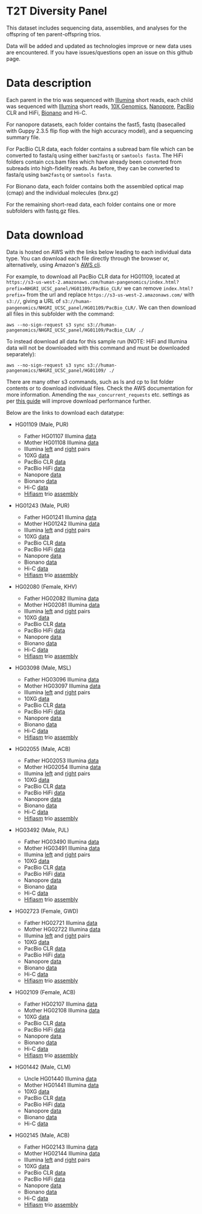 # T2T Diversity Panel

This dataset includes sequencing data, assemblies, and analyses for the offspring of ten parent-offspring trios. 

Data will be added and updated as technologies improve or new data uses are encountered. If you have issues/questions open an issue on this github page.

# Data description

Each parent in the trio was sequenced with <a href="https://www.illumina.com">Illumina</a> short reads, each child was sequenced with <a href="https://www.illumina.com">Illumina</a> short reads, <a href="https://www.10xgenomics.com">10X Genomics</a>, <a href="https://nanoporetech.com">Nanopore</a>, <a href="http://www.pacb.com">PacBio</a> CLR and HiFi, <a href="https://bionanogenomics.com">Bionano</a> and Hi-C.

For nanopore datasets, each folder contains the fast5, fastq (basecalled with Guppy 2.3.5 flip flop with the high accuracy model), and a sequencing summary file.

For PacBio CLR data, each folder contains a subread bam file which can be converted to fasta/q using either ``bam2fastq`` or ``samtools fasta``. The HiFi folders contain ccs.bam files which have already been converted from subreads into high-fidelity reads. As before, they can be converted to fasta/q using `bam2fastq` or ``samtools fasta``.

For Bionano data, each folder contains both the assembled optical map (cmap) and the individual molecules (bnx.gz)

For the remaining short-read data, each folder contains one or more subfolders with fastq.gz files.

# Data download

Data is hosted on AWS with the links below leading to each individual data type. You can download each file directly through the browser or, alternatively, using Amazon's <a href="https://aws.amazon.com/cli/">AWS cli</a>.

For example, to download all PacBio CLR data for HG01109, located at ``https://s3-us-west-2.amazonaws.com/human-pangenomics/index.html?prefix=NHGRI_UCSC_panel/HG01109/PacBio_CLR/`` we can remove ``index.html?prefix=`` from the url and replace ``https://s3-us-west-2.amazonaws.com/`` with ``s3://``, giving a URL of ``s3://human-pangenomics/NHGRI_UCSC_panel/HG01109/PacBio_CLR/``. We can then download all files in this subfolder with the command:
```
aws --no-sign-request s3 sync s3://human-pangenomics/NHGRI_UCSC_panel/HG01109/PacBio_CLR/ ./
```
To instead download all data for this sample run (NOTE: HiFi and Illumina data will not be downloaded with this command and must be downloaded separately):
```
aws --no-sign-request s3 sync s3://human-pangenomics/NHGRI_UCSC_panel/HG01109/ ./
```

There are many other s3 commands, such as ls and cp to list folder contents or to download individual files. Check the AWS documentation for more information. Amending the `max_concurrent_requests` etc. settings as per <a href="https://docs.aws.amazon.com/cli/latest/topic/s3-config.html">this guide</a> will improve download performance further.

Below are the links to download each datatype:

* HG01109 (Male, PUR)
   - Father HG01107 Illumina <a href="https://s3-us-west-2.amazonaws.com/human-pangenomics/index.html?prefix=NHGRI_UCSC_panel/HG01107/illumina/">data</a>
   - Mother HG01108 Illumina <a href="https://s3-us-west-2.amazonaws.com/human-pangenomics/index.html?prefix=NHGRI_UCSC_panel/HG01108/illumina/">data</a>
   - Illumina <a href="http://ftp.sra.ebi.ac.uk/vol1/fastq/ERR398/002/ERR3988842/ERR3988842_1.fastq.gz">left</a> and <a href="http://ftp.sra.ebi.ac.uk/vol1/fastq/ERR398/002/ERR3988842/ERR3988842_2.fastq.gz">right</a> pairs
   - 10XG <a href="https://s3-us-west-2.amazonaws.com/human-pangenomics/index.html?prefix=NHGRI_UCSC_panel/HG01109/10X/">data</a>
   - PacBio CLR <a href="https://s3-us-west-2.amazonaws.com/human-pangenomics/index.html?prefix=NHGRI_UCSC_panel/HG01109/PacBio_CLR/">data</a>
   - PacBio HiFi <a href="https://s3-us-west-2.amazonaws.com/human-pangenomics/index.html?prefix=submissions/8fa7bde9-be6f-4160-97a9-b639a8962c66--WUSTL_OTHER_HiFi/HG01109/PacBio_HiFi/">data</a>
   - Nanopore <a href="https://s3-us-west-2.amazonaws.com/human-pangenomics/index.html?prefix=NHGRI_UCSC_panel/HG01109/nanopore/">data</a>
   - Bionano <a href="https://s3-us-west-2.amazonaws.com/human-pangenomics/index.html?prefix=NHGRI_UCSC_panel/HG01109/BioNano/">data</a>
   - Hi-C <a href="https://s3-us-west-2.amazonaws.com/human-pangenomics/index.html?prefix=NHGRI_UCSC_panel/HG01109/hic/">data</a>
   - <a href="https://github.com/chhylp123/hifiasm">Hifiasm</a> trio <a href="https://s3-us-west-2.amazonaws.com/human-pangenomics/index.html?prefix=working/HPRC_PLUS/HG01109/assemblies/year1_freeze_assembly_v2/">assembly</a>

* HG01243 (Male, PUR)
   - Father HG01241 Illumina <a href="https://s3-us-west-2.amazonaws.com/human-pangenomics/index.html?prefix=NHGRI_UCSC_panel/HG01241/illumina/">data</a>
   - Mother HG01242 Illumina <a href="https://s3-us-west-2.amazonaws.com/human-pangenomics/index.html?prefix=NHGRI_UCSC_panel/HG01242/illumina/">data</a>
   - Illumina <a href="http://ftp.sra.ebi.ac.uk/vol1/fastq/ERR398/008/ERR3988858/ERR3988858_1.fastq.gz">left</a> and <a href="http://ftp.sra.ebi.ac.uk/vol1/fastq/ERR398/008/ERR3988858/ERR3988858_2.fastq.gz">right</a> pairs
   - 10XG <a href="https://s3-us-west-2.amazonaws.com/human-pangenomics/index.html?prefix=NHGRI_UCSC_panel/HG01243/10X/">data</a>
   - PacBio CLR <a href="https://s3-us-west-2.amazonaws.com/human-pangenomics/index.html?prefix=NHGRI_UCSC_panel/HG01243/PacBio_CLR/">data</a>
   - PacBio HiFi <a href="https://s3-us-west-2.amazonaws.com/human-pangenomics/index.html?prefix=submissions/8fa7bde9-be6f-4160-97a9-b639a8962c66--WUSTL_OTHER_HiFi/HG01243/PacBio_HiFi/">data</a>
   - Nanopore <a href="https://s3-us-west-2.amazonaws.com/human-pangenomics/index.html?prefix=NHGRI_UCSC_panel/HG01243/nanopore/">data</a>
   - Bionano <a href="https://s3-us-west-2.amazonaws.com/human-pangenomics/index.html?prefix=NHGRI_UCSC_panel/HG01243/BioNano/">data</a>
   - Hi-C <a href="https://s3-us-west-2.amazonaws.com/human-pangenomics/index.html?prefix=NHGRI_UCSC_panel/HG01243/hic/">data</a>
   - <a href="https://github.com/chhylp123/hifiasm">Hifiasm</a> trio <a href="https://s3-us-west-2.amazonaws.com/human-pangenomics/index.html?prefix=working/HPRC_PLUS/HG01243/assemblies/year1_freeze_assembly_v2/">assembly</a>

* HG02080 (Female, KHV)
   - Father HG02082 Illumina <a href="https://s3-us-west-2.amazonaws.com/human-pangenomics/index.html?prefix=NHGRI_UCSC_panel/HG02082/illumina/">data</a>
   - Mother HG02081 Illumina <a href="https://s3-us-west-2.amazonaws.com/human-pangenomics/index.html?prefix=NHGRI_UCSC_panel/HG02081/illumina/">data</a>
   - Illumina <a href="http://ftp.sra.ebi.ac.uk/vol1/fastq/ERR398/006/ERR3988986/ERR3988986_1.fastq.gz">left</a> and <a href="http://ftp.sra.ebi.ac.uk/vol1/fastq/ERR398/006/ERR3988986/ERR3988986_2.fastq.gz">right</a> pairs
   - 10XG <a href="https://s3-us-west-2.amazonaws.com/human-pangenomics/index.html?prefix=NHGRI_UCSC_panel/HG02080/10X/">data</a>
   - PacBio CLR <a href="https://s3-us-west-2.amazonaws.com/human-pangenomics/index.html?prefix=NHGRI_UCSC_panel/HG02080/PacBio_CLR/">data</a>
   - PacBio HiFi <a href="https://s3-us-west-2.amazonaws.com/human-pangenomics/index.html?prefix=submissions/8fa7bde9-be6f-4160-97a9-b639a8962c66--WUSTL_OTHER_HiFi/HG02080/PacBio_HiFi/">data</a>
   - Nanopore <a href="https://s3-us-west-2.amazonaws.com/human-pangenomics/index.html?prefix=NHGRI_UCSC_panel/HG02080/nanopore/">data</a>
   - Bionano <a href="https://s3-us-west-2.amazonaws.com/human-pangenomics/index.html?prefix=NHGRI_UCSC_panel/HG02080/BioNano/">data</a>
   - Hi-C <a href="https://s3-us-west-2.amazonaws.com/human-pangenomics/index.html?prefix=NHGRI_UCSC_panel/HG02080/hic/">data</a>
   - <a href="https://github.com/chhylp123/hifiasm">Hifiasm</a> trio <a href="https://s3-us-west-2.amazonaws.com/human-pangenomics/index.html?prefix=working/HPRC_PLUS/HG02080/assemblies/year1_freeze_assembly_v2/">assembly</a>

* HG03098 (Male, MSL)
   - Father HG03096 Illumina <a href="https://s3-us-west-2.amazonaws.com/human-pangenomics/index.html?prefix=NHGRI_UCSC_panel/HG03096/illumina/">data</a>
   - Mother HG03097 Illumina <a href="https://s3-us-west-2.amazonaws.com/human-pangenomics/index.html?prefix=NHGRI_UCSC_panel/HG03097/illumina/">data</a>
   - Illumina <a href="http://ftp.sra.ebi.ac.uk/vol1/fastq/ERR398/009/ERR3989119/ERR3989119_1.fastq.gz">left</a> and <a href="http://ftp.sra.ebi.ac.uk/vol1/fastq/ERR398/009/ERR3989119/ERR3989119_2.fastq.gz">right</a> pairs
   - 10XG <a href="https://s3-us-west-2.amazonaws.com/human-pangenomics/index.html?prefix=NHGRI_UCSC_panel/HG03098/10X/">data</a>
   - PacBio CLR <a href="https://s3-us-west-2.amazonaws.com/human-pangenomics/index.html?prefix=NHGRI_UCSC_panel/HG03098/PacBio_CLR/">data</a>
   - PacBio HiFi <a href="https://s3-us-west-2.amazonaws.com/human-pangenomics/index.html?prefix=submissions/8fa7bde9-be6f-4160-97a9-b639a8962c66--WUSTL_OTHER_HiFi/HG03098/PacBio_HiFi/">data</a>
   - Nanopore <a href="https://s3-us-west-2.amazonaws.com/human-pangenomics/index.html?prefix=NHGRI_UCSC_panel/HG03098/nanopore/">data</a>
   - Bionano <a href="https://s3-us-west-2.amazonaws.com/human-pangenomics/index.html?prefix=NHGRI_UCSC_panel/HG03098/BioNano/">data</a>
   - Hi-C <a href="https://s3-us-west-2.amazonaws.com/human-pangenomics/index.html?prefix=NHGRI_UCSC_panel/HG03098/hic/">data</a>
   - <a href="https://github.com/chhylp123/hifiasm">Hifiasm</a> trio <a href="https://s3-us-west-2.amazonaws.com/human-pangenomics/index.html?prefix=working/HPRC_PLUS/HG03098/assemblies/year1_freeze_assembly_v2/">assembly</a>

* HG02055 (Male, ACB)
   - Father HG02053 Illumina <a href="https://s3-us-west-2.amazonaws.com/human-pangenomics/index.html?prefix=NHGRI_UCSC_panel/HG02053/illumina/">data</a>
   - Mother HG02054 Illumina <a href="https://s3-us-west-2.amazonaws.com/human-pangenomics/index.html?prefix=NHGRI_UCSC_panel/HG02054/illumina/">data</a>
   - Illumina <a href="http://ftp.sra.ebi.ac.uk/vol1/fastq/ERR398/009/ERR3988979/ERR3988979_1.fastq.gz">left</a> and <a href="http://ftp.sra.ebi.ac.uk/vol1/fastq/ERR398/009/ERR3988979/ERR3988979_2.fastq.gz">right</a> pairs
   - 10XG <a href="https://s3-us-west-2.amazonaws.com/human-pangenomics/index.html?prefix=NHGRI_UCSC_panel/HG02055/10X/">data</a>
   - PacBio CLR <a href="https://s3-us-west-2.amazonaws.com/human-pangenomics/index.html?prefix=NHGRI_UCSC_panel/HG02055/PacBio_CLR/">data</a>
   - PacBio HiFi <a href="https://s3-us-west-2.amazonaws.com/human-pangenomics/index.html?prefix=submissions/8fa7bde9-be6f-4160-97a9-b639a8962c66--WUSTL_OTHER_HiFi/HG02055/PacBio_HiFi/">data</a>   
   - Nanopore <a href="https://s3-us-west-2.amazonaws.com/human-pangenomics/index.html?prefix=NHGRI_UCSC_panel/HG02055/nanopore/">data</a>
   - Bionano <a href="https://s3-us-west-2.amazonaws.com/human-pangenomics/index.html?prefix=NHGRI_UCSC_panel/HG02055/BioNano/">data</a>
   - Hi-C <a href="https://s3-us-west-2.amazonaws.com/human-pangenomics/index.html?prefix=NHGRI_UCSC_panel/HG02055/hic/">data</a>
   - <a href="https://github.com/chhylp123/hifiasm">Hifiasm</a> trio <a href="https://s3-us-west-2.amazonaws.com/human-pangenomics/index.html?prefix=working/HPRC_PLUS/HG02055/assemblies/year1_freeze_assembly_v2/">assembly</a>

* HG03492 (Male, PJL)
   - Father HG03490 Illumina <a href="https://s3-us-west-2.amazonaws.com/human-pangenomics/index.html?prefix=NHGRI_UCSC_panel/HG03490/illumina/">data</a>
   - Mother HG03491 Illumina <a href="https://s3-us-west-2.amazonaws.com/human-pangenomics/index.html?prefix=NHGRI_UCSC_panel/HG03491/illumina/">data</a>
   - Illumina <a href="http://ftp.sra.ebi.ac.uk/vol1/fastq/ERR398/003/ERR3989173/ERR3989173_1.fastq.gz">left</a> and <a href="http://ftp.sra.ebi.ac.uk/vol1/fastq/ERR398/003/ERR3989173/ERR3989173_2.fastq.gz">right</a> pairs
   - 10XG <a href="https://s3-us-west-2.amazonaws.com/human-pangenomics/index.html?prefix=NHGRI_UCSC_panel/HG03492/10X/">data</a>
   - PacBio CLR <a href="https://s3-us-west-2.amazonaws.com/human-pangenomics/index.html?prefix=NHGRI_UCSC_panel/HG03492/PacBio_CLR/">data</a>
   - PacBio HiFi <a href="https://s3-us-west-2.amazonaws.com/human-pangenomics/index.html?prefix=submissions/8fa7bde9-be6f-4160-97a9-b639a8962c66--WUSTL_OTHER_HiFi/HG03492/PacBio_HiFi/">data</a>
   - Nanopore <a href="https://s3-us-west-2.amazonaws.com/human-pangenomics/index.html?prefix=NHGRI_UCSC_panel/HG03492/nanopore/">data</a>
   - Bionano <a href="https://s3-us-west-2.amazonaws.com/human-pangenomics/index.html?prefix=NHGRI_UCSC_panel/HG03492/BioNano/">data</a>
   - Hi-C <a href="https://s3-us-west-2.amazonaws.com/human-pangenomics/index.html?prefix=NHGRI_UCSC_panel/HG03492/hic/">data</a>
   - <a href="https://github.com/chhylp123/hifiasm">Hifiasm</a> trio <a href="https://s3-us-west-2.amazonaws.com/human-pangenomics/index.html?prefix=working/HPRC_PLUS/HG03492/assemblies/year1_freeze_assembly_v2/">assembly</a>

* HG02723 (Female, GWD)
   - Father HG02721 Illumina <a href="https://s3-us-west-2.amazonaws.com/human-pangenomics/index.html?prefix=NHGRI_UCSC_panel/HG02721/illumina/">data</a>
   - Mother HG02722 Illumina <a href="https://s3-us-west-2.amazonaws.com/human-pangenomics/index.html?prefix=NHGRI_UCSC_panel/HG02722/illumina/">data</a>
   - Illumina <a href="http://ftp.sra.ebi.ac.uk/vol1/fastq/ERR398/000/ERR3989060/ERR3989060_1.fastq.gz">left</a> and <a href="http://ftp.sra.ebi.ac.uk/vol1/fastq/ERR398/000/ERR3989060/ERR3989060_2.fastq.gz">right</a> pairs
   - 10XG <a href="https://s3-us-west-2.amazonaws.com/human-pangenomics/index.html?prefix=NHGRI_UCSC_panel/HG02723/10X/">data</a>
   - PacBio CLR <a href="https://s3-us-west-2.amazonaws.com/human-pangenomics/index.html?prefix=NHGRI_UCSC_panel/HG02723/PacBio_CLR/">data</a>
   - PacBio HiFi <a href="https://s3-us-west-2.amazonaws.com/human-pangenomics/index.html?prefix=submissions/8fa7bde9-be6f-4160-97a9-b639a8962c66--WUSTL_OTHER_HiFi/HG02723/PacBio_HiFi/">data</a>
   - Nanopore <a href="https://s3-us-west-2.amazonaws.com/human-pangenomics/index.html?prefix=NHGRI_UCSC_panel/HG02723/nanopore/">data</a>
   - Bionano <a href="https://s3-us-west-2.amazonaws.com/human-pangenomics/index.html?prefix=NHGRI_UCSC_panel/HG02723/BioNano/">data</a>
   - Hi-C <a href="https://s3-us-west-2.amazonaws.com/human-pangenomics/index.html?prefix=NHGRI_UCSC_panel/HG02723/hic/">data</a>
   - <a href="https://github.com/chhylp123/hifiasm">Hifiasm</a> trio <a href="https://s3-us-west-2.amazonaws.com/human-pangenomics/index.html?prefix=working/HPRC_PLUS/HG02723/assemblies/year1_freeze_assembly_v2/">assembly</a>

* HG02109 (Female, ACB)
   - Father HG02107 Illumina <a href="https://s3-us-west-2.amazonaws.com/human-pangenomics/index.html?prefix=NHGRI_UCSC_panel/HG02107/illumina/">data</a>
   - Mother HG02108 Illumina <a href="https://s3-us-west-2.amazonaws.com/human-pangenomics/index.html?prefix=NHGRI_UCSC_panel/HG02108/illumina/">data</a>
   - 10XG <a href="https://s3-us-west-2.amazonaws.com/human-pangenomics/index.html?prefix=NHGRI_UCSC_panel/HG02109/10X/">data</a>
   - PacBio CLR <a href="https://s3-us-west-2.amazonaws.com/human-pangenomics/index.html?prefix=NHGRI_UCSC_panel/HG02109/PacBio_CLR/">data</a>
   - PacBio HiFi <a href="https://s3-us-west-2.amazonaws.com/human-pangenomics/index.html?prefix=submissions/8fa7bde9-be6f-4160-97a9-b639a8962c66--WUSTL_OTHER_HiFi/HG02109/PacBio_HiFi/">data</a>
   - Nanopore <a href="https://s3-us-west-2.amazonaws.com/human-pangenomics/index.html?prefix=NHGRI_UCSC_panel/HG02109/nanopore/">data</a>
   - Bionano <a href="https://s3-us-west-2.amazonaws.com/human-pangenomics/index.html?prefix=NHGRI_UCSC_panel/HG02109/BioNano/">data</a>
   - Hi-C <a href="https://s3-us-west-2.amazonaws.com/human-pangenomics/index.html?prefix=NHGRI_UCSC_panel/HG02109/hic/">data</a>
   - <a href="https://github.com/chhylp123/hifiasm">Hifiasm</a> trio <a href="https://s3-us-west-2.amazonaws.com/human-pangenomics/index.html?prefix=working/HPRC_PLUS/HG02109/assemblies/year1_freeze_assembly_v2/">assembly</a>

* HG01442 (Male, CLM)
   - Uncle HG01440 Illumina <a href="https://s3-us-west-2.amazonaws.com/human-pangenomics/index.html?prefix=NHGRI_UCSC_panel/HG01440/illumina/">data</a>
   - Mother HG01441 Illumina <a href="https://s3-us-west-2.amazonaws.com/human-pangenomics/index.html?prefix=NHGRI_UCSC_panel/HG01441/illumina/">data</a>
   - 10XG <a href="https://s3-us-west-2.amazonaws.com/human-pangenomics/index.html?prefix=NHGRI_UCSC_panel/HG01442/10X/">data</a>
   - PacBio CLR <a href="https://s3-us-west-2.amazonaws.com/human-pangenomics/index.html?prefix=NHGRI_UCSC_panel/HG01442/PacBio_CLR/">data</a>
   - PacBio HiFi <a href="https://s3-us-west-2.amazonaws.com/human-pangenomics/index.html?prefix=submissions/8fa7bde9-be6f-4160-97a9-b639a8962c66--WUSTL_OTHER_HiFi/HG01442/PacBio_HiFi/">data</a>
   - Nanopore <a href="https://s3-us-west-2.amazonaws.com/human-pangenomics/index.html?prefix=NHGRI_UCSC_panel/HG01442/nanopore/">data</a>
   - Bionano <a href="https://s3-us-west-2.amazonaws.com/human-pangenomics/index.html?prefix=NHGRI_UCSC_panel/HG01442/BioNano/">data</a>
   - Hi-C <a href="https://s3-us-west-2.amazonaws.com/human-pangenomics/index.html?prefix=NHGRI_UCSC_panel/HG01442/hic/">data</a>

* HG02145 (Male, ACB)
   - Father HG02143 Illumina <a href="https://s3-us-west-2.amazonaws.com/human-pangenomics/index.html?prefix=NHGRI_UCSC_panel/HG02143/illumina/">data</a>
   - Mother HG02144 Illumina <a href="https://s3-us-west-2.amazonaws.com/human-pangenomics/index.html?prefix=NHGRI_UCSC_panel/HG02144/illumina/">data</a>
   - Illumina <a href="http://ftp.sra.ebi.ac.uk/vol1/fastq/ERR398/005/ERR3988995/ERR3988995_1.fastq.gz">left</a> and <a href="http://ftp.sra.ebi.ac.uk/vol1/fastq/ERR398/005/ERR3988995/ERR3988995_2.fastq.gz">right</a> pairs
   - 10XG <a href="https://s3-us-west-2.amazonaws.com/human-pangenomics/index.html?prefix=NHGRI_UCSC_panel/HG02145/10X/">data</a>
   - PacBio CLR <a href="https://s3-us-west-2.amazonaws.com/human-pangenomics/index.html?prefix=NHGRI_UCSC_panel/HG02145/PacBio_CLR/">data</a>
   - PacBio HiFi <a href="https://s3-us-west-2.amazonaws.com/human-pangenomics/index.html?prefix=submissions/8fa7bde9-be6f-4160-97a9-b639a8962c66--WUSTL_OTHER_HiFi/HG02145/PacBio_HiFi/">data</a>
   - Nanopore <a href="https://s3-us-west-2.amazonaws.com/human-pangenomics/index.html?prefix=NHGRI_UCSC_panel/HG02145/nanopore/">data</a>
   - Bionano <a href="https://s3-us-west-2.amazonaws.com/human-pangenomics/index.html?prefix=NHGRI_UCSC_panel/HG02145/BioNano/">data</a>
   - Hi-C <a href="https://s3-us-west-2.amazonaws.com/human-pangenomics/index.html?prefix=NHGRI_UCSC_panel/HG02145/hic/">data</a>
   - <a href="https://github.com/chhylp123/hifiasm">Hifiasm</a> trio <a href="https://s3-us-west-2.amazonaws.com/human-pangenomics/index.html?prefix=working/HPRC_PLUS/HG02145/assemblies/year1_freeze_assembly_v2/">assembly</a>
